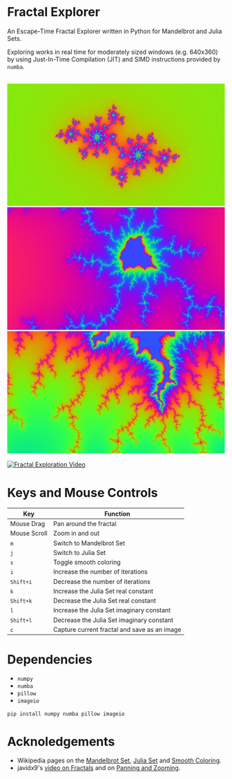 # Fractal Explorer

An Escape-Time Fractal Explorer written in Python for Mandelbrot and Julia Sets.

Exploring works in real time for moderately sized windows (e.g. 640x360) by using Just-In-Time Compilation (JIT) and SIMD instructions provided by `numba`.

<br />

<img src="Docs/fractal-0.png" alt="Julia Set Fractal" />

<br />

<img src="Docs/fractal-1.png" alt="Mandelbrot Set Fractal Zoomed" />

<br />

<img src="Docs/fractal-2.png" alt="Mandelbrot Set Fractal Zoomed" />

<br />

[![Fractal Exploration Video](https://img.youtube.com/vi/FHbmBNEnOZI/hqdefault.jpg)](https://youtu.be/FHbmBNEnOZI)

# Keys and Mouse Controls

Key | Function
--- | ---
Mouse Drag | Pan around the fractal
Mouse Scroll | Zoom in and out
`m` | Switch to Mandelbrot Set
`j` | Switch to Julia Set
`s` | Toggle smooth coloring
`i` | Increase the number of iterations
`Shift+i` | Decrease the number of iterations
`k` | Increase the Julia Set real constant
`Shift+k` | Decrease the Julia Set real constant
`l` | Increase the Julia Set imaginary constant
`Shift+l` | Decrease the Julia Set imaginary constant
`c` | Capture current fractal and save as an image


# Dependencies

* `numpy`
* `numba`
* `pillow`
* `imageio`

```
pip install numpy numba pillow imageio
```

# Acknoledgements

* Wikipedia pages on the [Mandelbrot Set](https://en.wikipedia.org/wiki/Mandelbrot_set), [Julia Set](https://en.wikipedia.org/wiki/Julia_set) and [Smooth Coloring](https://en.wikipedia.org/wiki/Plotting_algorithms_for_the_Mandelbrot_set).
* javidx9's [video on Fractals](https://www.youtube.com/watch?v=PBvLs88hvJ8) and on [Panning and Zooming](https://www.youtube.com/watch?v=ZQ8qtAizis4).